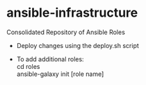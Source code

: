 # ansible-infrastructure
Consolidated Repository of Ansible Roles

* Deploy changes using the deploy.sh script

* To add additional roles:  
    cd roles  
    ansible-galaxy init [role name]


